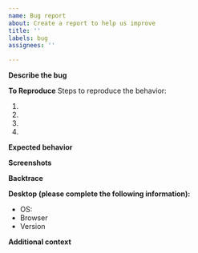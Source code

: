 ```yaml
---
name: Bug report
about: Create a report to help us improve
title: ''
labels: bug
assignees: ''

---
```


<!--
First look if there is already a similar bug report. If there is, upvote the issue with 👍
-->

**Describe the bug**
<!-- A clear and concise description of what the bug is. An image is good, a gif or movie is better! -->

**To Reproduce**
Steps to reproduce the behavior:
1. <!-- Go to '…' -->
2. <!-- Click on '…' -->
3. <!-- Scroll down to '…' -->
4. <!-- See error -->

**Expected behavior**
<!-- A clear and concise description of what you expected to happen. -->

**Screenshots**
<!-- If applicable, add screenshots to help explain your problem. -->

**Backtrace**
<!-- If this is a crash, include the backtrace in a code-block (```[STACKTRACE]```). -->

**Desktop (please complete the following information):**
 - OS: <!-- e.g. iOS -->
 - Browser <!-- e.g. chrome, safari -->
 - Version <!-- e.g. 22 -->

**Additional context**
<!-- Add any other context about the problem here. -->
